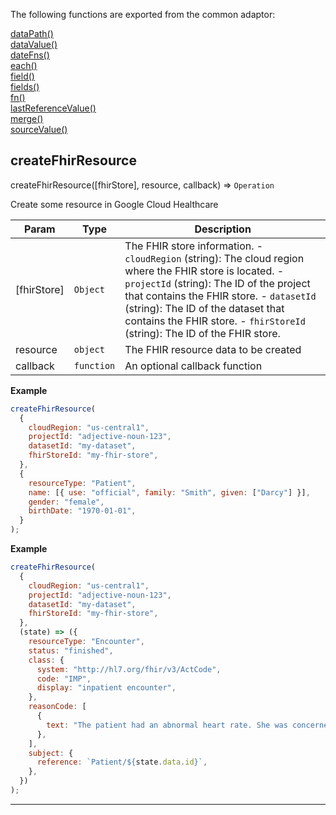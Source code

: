 
The following functions are exported from the common adaptor:
<dl>
<dt>
    <a href="/adaptors/packages/common-docs#datapath">dataPath()</a>
</dt>
<dt>
    <a href="/adaptors/packages/common-docs#datavalue">dataValue()</a>
</dt>
<dt>
    <a href="/adaptors/packages/common-docs#datefns">dateFns()</a>
</dt>
<dt>
    <a href="/adaptors/packages/common-docs#each">each()</a>
</dt>
<dt>
    <a href="/adaptors/packages/common-docs#field">field()</a>
</dt>
<dt>
    <a href="/adaptors/packages/common-docs#fields">fields()</a>
</dt>
<dt>
    <a href="/adaptors/packages/common-docs#fn">fn()</a>
</dt>
<dt>
    <a href="/adaptors/packages/common-docs#lastreferencevalue">lastReferenceValue()</a>
</dt>
<dt>
    <a href="/adaptors/packages/common-docs#merge">merge()</a>
</dt>
<dt>
    <a href="/adaptors/packages/common-docs#sourcevalue">sourceValue()</a>
</dt></dl>

## createFhirResource

createFhirResource([fhirStore], resource, callback) ⇒ <code>Operation</code>

Create some resource in Google Cloud Healthcare


| Param | Type | Description |
| --- | --- | --- |
| [fhirStore] | <code>Object</code> | The FHIR store information.    - `cloudRegion` (string): The cloud region where the FHIR store is located.    - `projectId` (string): The ID of the project that contains the FHIR store.    - `datasetId` (string): The ID of the dataset that contains the FHIR store.    - `fhirStoreId` (string): The ID of the FHIR store. |
| resource | <code>object</code> | The FHIR resource data to be created |
| callback | <code>function</code> | An optional callback function |

**Example**  
```js
createFhirResource(
  {
    cloudRegion: "us-central1",
    projectId: "adjective-noun-123",
    datasetId: "my-dataset",
    fhirStoreId: "my-fhir-store",
  },
  {
    resourceType: "Patient",
    name: [{ use: "official", family: "Smith", given: ["Darcy"] }],
    gender: "female",
    birthDate: "1970-01-01",
  }
);
```
**Example**  
```js
createFhirResource(
  {
    cloudRegion: "us-central1",
    projectId: "adjective-noun-123",
    datasetId: "my-dataset",
    fhirStoreId: "my-fhir-store",
  },
  (state) => ({
    resourceType: "Encounter",
    status: "finished",
    class: {
      system: "http://hl7.org/fhir/v3/ActCode",
      code: "IMP",
      display: "inpatient encounter",
    },
    reasonCode: [
      {
        text: "The patient had an abnormal heart rate. She was concerned about this.",
      },
    ],
    subject: {
      reference: `Patient/${state.data.id}`,
    },
  })
);
```

* * *

